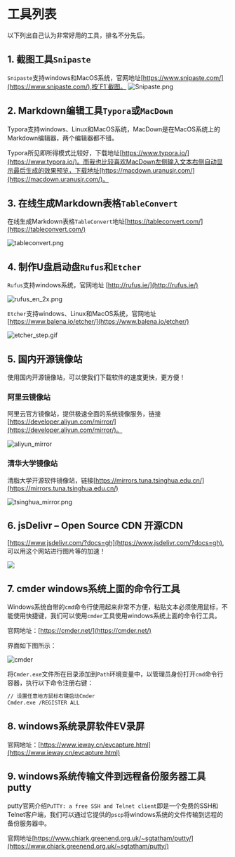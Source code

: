 # 工具列表

以下列出自己认为非常好用的工具，排名不分先后。

## 1. 截图工具`Snipaste`

`Snipaste`支持windows和MacOS系统，官网地址[https://www.snipaste.com/](https://www.snipaste.com/),按`F1`截图。
![Snipaste.png](/img/Snipaste.png)



## 2. Markdown编辑工具`Typora`或`MacDown`

Typora支持windows、Linux和MacOS系统，MacDown是在MacOS系统上的Markdown编辑器，两个编辑器都不错。

Typora所见即所得模式比较好，下载地址[https://www.typora.io/](https://www.typora.io/)。而我也比较喜欢MacDown左侧输入文本右侧自动显示最后生成的效果预览，下载地址[https://macdown.uranusjr.com/](https://macdown.uranusjr.com/)。

## 3. 在线生成Markdown表格`TableConvert`

在线生成Markdown表格`TableConvert`地址[https://tableconvert.com/](https://tableconvert.com/)

![tableconvert.png](/img/tableconvert.png)


## 4. 制作U盘启动盘`Rufus`和`Etcher`

`Rufus`支持windows系统，官网地址 [http://rufus.ie/](http://rufus.ie/)   

![rufus_en_2x.png](/img/rufus_en_2x.png)

`Etcher`支持windows、Linux和MacOS系统，官网地址[https://www.balena.io/etcher/](https://www.balena.io/etcher/)

![etcher_step.gif](/img/etcher_step.gif)


## 5. 国内开源镜像站

使用国内开源镜像站，可以使我们下载软件的速度更快，更方便！

### 阿里云镜像站

阿里云官方镜像站，提供极速全面的系统镜像服务，链接[https://developer.aliyun.com/mirror/](https://developer.aliyun.com/mirror/)。

![aliyun_mirror](/img/aliyun_mirror.png)



### 清华大学镜像站

清脂大学开源软件镜像站，链接[https://mirrors.tuna.tsinghua.edu.cn/](https://mirrors.tuna.tsinghua.edu.cn/)

![tsinghua_mirror.png](/img/tsinghua_mirror.png)

## 6. jsDelivr – Open Source CDN 开源CDN

[https://www.jsdelivr.com/?docs=gh](https://www.jsdelivr.com/?docs=gh), 可以用这个网站进行图片等的加速！

![](https://cdn.jsdelivr.net/gh/meizhaohui/cloudimg@master/data/20200511233130.png)

## 7. cmder windows系统上面的命令行工具

Windows系统自带的`cmd`命令行使用起来非常不方便，粘贴文本必须使用鼠标，不能使用快捷键，我们可以使用`cmder`工具使用windows系统上面的命令行工具。

官网地址：[https://cmder.net/](https://cmder.net/)

界面如下图所示：

![cmder](https://cmder.net/img/main.png)

将`Cmder.exe`文件所在目录添加到`Path`环境变量中，以管理员身份打开`cmd`命令行容器，执行以下命令注册右键：

```sh
// 设置任意地方鼠标右键启动Cmder
Cmder.exe /REGISTER ALL
```

## 8. windows系统录屏软件EV录屏

官网地址：[https://www.ieway.cn/evcapture.html](https://www.ieway.cn/evcapture.html)


## 9. windows系统传输文件到远程备份服务器工具putty

putty官网介绍`PuTTY: a free SSH and Telnet client`即是一个免费的SSH和Telnet客户端，我们可以通过它提供的`pscp`将windows系统的文件传输到远程的备份服务器中。

官网地址[https://www.chiark.greenend.org.uk/~sgtatham/putty/](https://www.chiark.greenend.org.uk/~sgtatham/putty/)

